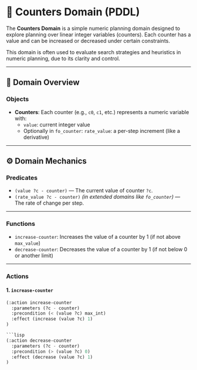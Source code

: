 # 🧮 Counters Domain (PDDL)

The **Counters Domain** is a simple numeric planning domain designed to explore planning over linear integer variables (counters). Each counter has a value and can be increased or decreased under certain constraints.

This domain is often used to evaluate search strategies and heuristics in numeric planning, due to its clarity and control.

---

## 📂 Domain Overview

### Objects

- **Counters**: Each counter (e.g., `c0`, `c1`, etc.) represents a numeric variable with:
  - `value`: current integer value
  - Optionally in `fo_counter`: `rate_value`: a per-step increment (like a derivative)

---

## ⚙️ Domain Mechanics

### Predicates

- `(value ?c - counter)` — The current value of counter `?c`.
- `(rate_value ?c - counter)` *(in extended domains like `fo_counter`)* — The rate of change per step.

---

### Functions

- `increase-counter`: Increases the value of a counter by 1 (if not above `max_value`)
- `decrease-counter`: Decreases the value of a counter by 1 (if not below 0 or another limit)

---

### Actions

#### 1. `increase-counter`

```lisp
(:action increase-counter
  :parameters (?c - counter)
  :precondition (< (value ?c) max_int)
  :effect (increase (value ?c) 1)
)

```lisp
(:action decrease-counter
  :parameters (?c - counter)
  :precondition (> (value ?c) 0)
  :effect (decrease (value ?c) 1)
)